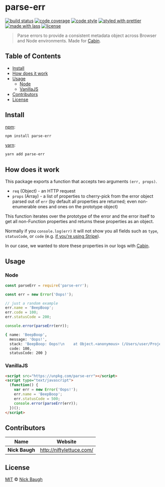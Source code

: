 # parse-err

[![build status](https://img.shields.io/travis/niftylettuce/parse-err.svg)](https://travis-ci.org/niftylettuce/parse-err)
[![code coverage](https://img.shields.io/codecov/c/github/niftylettuce/parse-err.svg)](https://codecov.io/gh/niftylettuce/parse-err)
[![code style](https://img.shields.io/badge/code_style-XO-5ed9c7.svg)](https://github.com/sindresorhus/xo)
[![styled with prettier](https://img.shields.io/badge/styled_with-prettier-ff69b4.svg)](https://github.com/prettier/prettier)
[![made with lass](https://img.shields.io/badge/made_with-lass-95CC28.svg)](https://lass.js.org)
[![license](https://img.shields.io/github/license/niftylettuce/parse-err.svg)](LICENSE)

> Parse errors to provide a consistent metadata object across Browser and Node environments. Made for [Cabin][].


## Table of Contents

* [Install](#install)
* [How does it work](#how-does-it-work)
* [Usage](#usage)
  * [Node](#node)
  * [VanillaJS](#vanillajs)
* [Contributors](#contributors)
* [License](#license)


## Install

[npm][]:

```sh
npm install parse-err
```

[yarn][]:

```sh
yarn add parse-err
```


## How does it work

This package exports a function that accepts two arguments `(err, props)`.

* `req` (Object) - an HTTP request
* `props` (Array) - a list of properties to cherry-pick from the error object parsed out of `err` (by default all properties are returned; even non-enumerable ones and ones on the prototype object)

This function iterates over the prototype of the error and the error itself to get all non-Function properties and returns these properties as an object.

Normally if you `console.log(err)` it will not show you all fields such as `type`, `statusCode`, or `code` (e.g. [if you're using Stripe][stripe-error]).

In our case, we wanted to store these properties in our logs with [Cabin][].


## Usage

### Node

```js
const parseErr = require('parse-err');

const err = new Error('Oops!');

// just a random example
err.name = 'BeepBoop';
err.code = 100;
err.statusCode = 200;

console.error(parseErr(err));
```

```sh
{ name: 'BeepBoop',
  message: 'Oops!',
  stack: 'BeepBoop: Oops!\n    at Object.<anonymous> (/Users/user/Projects/parse-err/test.js:3:13)\n    at Module._compile (module.js:652:30)\n    at Object.Module._extensions..js (module.js:663:10)\n    at Module.load (module.js:565:32)\n    at tryModuleLoad (module.js:505:12)\n    at Function.Module._load (module.js:497:3)\n    at Function.Module.runMain (module.js:693:10)\n    at startup (bootstrap_node.js:188:16)\n    at bootstrap_node.js:609:3',
  code: 100,
  statusCode: 200 }
```

### VanillaJS

```html
<script src="https://unpkg.com/parse-err"></script>
<script type="text/javascript">
  (function() {
    var err = new Error('Oops!');
    err.name = 'BeepBoop';
    err.statusCode = 500;
    console.error(parseErr(err));
  })();
</script>
```


## Contributors

| Name           | Website                    |
| -------------- | -------------------------- |
| **Nick Baugh** | <http://niftylettuce.com/> |


## License

[MIT](LICENSE) © [Nick Baugh](http://niftylettuce.com/)


##

[npm]: https://www.npmjs.com/

[yarn]: https://yarnpkg.com/

[stripe-error]: https://github.com/stripe/stripe-node/blob/3c07d851cf897490d8b93dd4457dda0c4c8e667f/lib/Error.js#L33-L45

[cabin]: https://cabinjs.com
